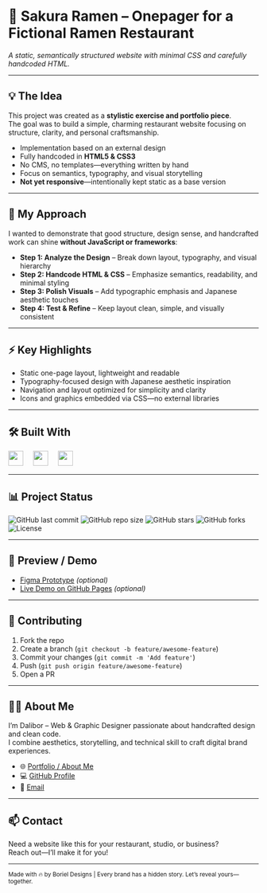 # 🚀 Sakura Ramen – Onepager for a Fictional Ramen Restaurant

<em>A static, semantically structured website with minimal CSS and carefully handcoded HTML.</em>

---

## 💡 The Idea
This project was created as a **stylistic exercise and portfolio piece**.  
The goal was to build a simple, charming restaurant website focusing on structure, clarity, and personal craftsmanship.

- Implementation based on an external design  
- Fully handcoded in **HTML5 & CSS3**  
- No CMS, no templates—everything written by hand  
- Focus on semantics, typography, and visual storytelling  
- **Not yet responsive**—intentionally kept static as a base version  

---

## 🎨 My Approach
I wanted to demonstrate that good structure, design sense, and handcrafted work can shine **without JavaScript or frameworks**:

- **Step 1: Analyze the Design** – Break down layout, typography, and visual hierarchy  
- **Step 2: Handcode HTML & CSS** – Emphasize semantics, readability, and minimal styling  
- **Step 3: Polish Visuals** – Add typographic emphasis and Japanese aesthetic touches  
- **Step 4: Test & Refine** – Keep layout clean, simple, and visually consistent  

---

## ⚡ Key Highlights
- Static one-page layout, lightweight and readable  
- Typography-focused design with Japanese aesthetic inspiration  
- Navigation and layout optimized for simplicity and clarity  
- Icons and graphics embedded via CSS—no external libraries  

---

## 🛠 Built With
<div align="left">
  <img src="https://cdn.jsdelivr.net/gh/devicons/devicon/icons/html5/html5-original.svg" height="30" />
  <img width="12" />
  <img src="https://cdn.jsdelivr.net/gh/devicons/devicon/icons/css3/css3-original.svg" height="30" />
  <img width="12" />
  <img src="https://cdn.jsdelivr.net/gh/devicons/devicon/icons/git/git-original.svg" height="30" />
</div>

---

## 📊 Project Status
![GitHub last commit](https://img.shields.io/github/last-commit/Boriel777/sakura_ramen?style=for-the-badge)
![GitHub repo size](https://img.shields.io/github/repo-size/Boriel777/sakura_ramen?style=for-the-badge)
![GitHub stars](https://img.shields.io/github/stars/Boriel777/sakura_ramen?style=for-the-badge)
![GitHub forks](https://img.shields.io/github/forks/Boriel777/sakura_ramen?style=for-the-badge)
![License](https://img.shields.io/github/license/Boriel777/sakura_ramen?style=for-the-badge)

---

## 📸 Preview / Demo
- [Figma Prototype](#) *(optional)*  
- [Live Demo on GitHub Pages](#) *(optional)*  

---

## 🤝 Contributing
1. Fork the repo  
2. Create a branch (`git checkout -b feature/awesome-feature`)  
3. Commit your changes (`git commit -m 'Add feature'`)  
4. Push (`git push origin feature/awesome-feature`)  
5. Open a PR

---

## 🙋‍♂️ About Me
I’m Dalibor – Web & Graphic Designer passionate about handcrafted design and clean code.  
I combine aesthetics, storytelling, and technical skill to craft digital brand experiences.

- 🌐 [Portfolio / About Me](https://borieldesigns.myportfolio.com)  
- 💻 [GitHub Profile](https://github.com/Boriel777)  
- 📩 [Email](mailto:office@boriel-designs.com)  

---

## 📫 Contact
Need a website like this for your restaurant, studio, or business?  
Reach out—I’ll make it for you!

---

<sub>Made with 🔥 by Boriel Designs | Every brand has a hidden story. Let’s reveal yours—together.</sub>
